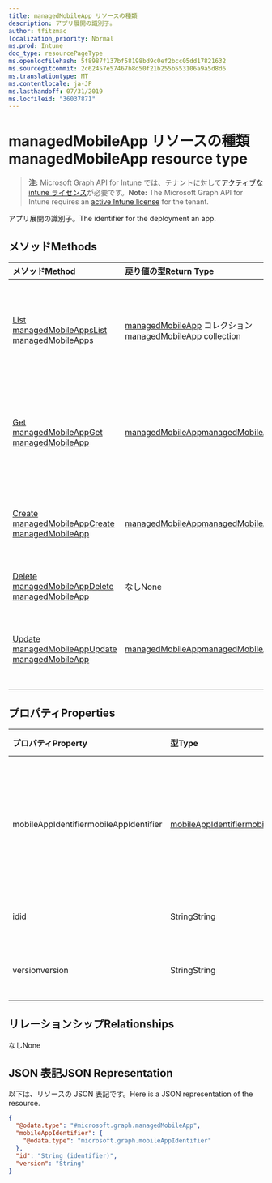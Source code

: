 ```yaml
---
title: managedMobileApp リソースの種類
description: アプリ展開の識別子。
author: tfitzmac
localization_priority: Normal
ms.prod: Intune
doc_type: resourcePageType
ms.openlocfilehash: 5f8987f137bf58198bd9c0ef2bcc05dd17821632
ms.sourcegitcommit: 2c62457e57467b8d50f21b255b553106a9a5d8d6
ms.translationtype: MT
ms.contentlocale: ja-JP
ms.lasthandoff: 07/31/2019
ms.locfileid: "36037871"
---
```

# <a name="managedmobileapp-resource-type"></a><span data-ttu-id="ae092-103">managedMobileApp リソースの種類</span><span class="sxs-lookup"><span data-stu-id="ae092-103">managedMobileApp resource type</span></span>

> <span data-ttu-id="ae092-104">**注:** Microsoft Graph API for Intune では、テナントに対して[アクティブな intune ライセンス](https://go.microsoft.com/fwlink/?linkid=839381)が必要です。</span><span class="sxs-lookup"><span data-stu-id="ae092-104">**Note:** The Microsoft Graph API for Intune requires an [active Intune license](https://go.microsoft.com/fwlink/?linkid=839381) for the tenant.</span></span>

<span data-ttu-id="ae092-105">アプリ展開の識別子。</span><span class="sxs-lookup"><span data-stu-id="ae092-105">The identifier for the deployment an app.</span></span>

## <a name="methods"></a><span data-ttu-id="ae092-106">メソッド</span><span class="sxs-lookup"><span data-stu-id="ae092-106">Methods</span></span>
|<span data-ttu-id="ae092-107">メソッド</span><span class="sxs-lookup"><span data-stu-id="ae092-107">Method</span></span>|<span data-ttu-id="ae092-108">戻り値の型</span><span class="sxs-lookup"><span data-stu-id="ae092-108">Return Type</span></span>|<span data-ttu-id="ae092-109">説明</span><span class="sxs-lookup"><span data-stu-id="ae092-109">Description</span></span>|
|:---|:---|:---|
|[<span data-ttu-id="ae092-110">List managedMobileApps</span><span class="sxs-lookup"><span data-stu-id="ae092-110">List managedMobileApps</span></span>](../api/intune-mam-managedmobileapp-list.md)|<span data-ttu-id="ae092-111">[managedMobileApp](../resources/intune-mam-managedmobileapp.md) コレクション</span><span class="sxs-lookup"><span data-stu-id="ae092-111">[managedMobileApp](../resources/intune-mam-managedmobileapp.md) collection</span></span>|<span data-ttu-id="ae092-112">[managedMobileApp](../resources/intune-mam-managedmobileapp.md) オブジェクトのプロパティとリレーションシップをリストします。</span><span class="sxs-lookup"><span data-stu-id="ae092-112">List properties and relationships of the [managedMobileApp](../resources/intune-mam-managedmobileapp.md) objects.</span></span>|
|[<span data-ttu-id="ae092-113">Get managedMobileApp</span><span class="sxs-lookup"><span data-stu-id="ae092-113">Get managedMobileApp</span></span>](../api/intune-mam-managedmobileapp-get.md)|[<span data-ttu-id="ae092-114">managedMobileApp</span><span class="sxs-lookup"><span data-stu-id="ae092-114">managedMobileApp</span></span>](../resources/intune-mam-managedmobileapp.md)|<span data-ttu-id="ae092-115">[managedMobileApp](../resources/intune-mam-managedmobileapp.md) オブジェクトのプロパティとリレーションシップを読み取ります。</span><span class="sxs-lookup"><span data-stu-id="ae092-115">Read properties and relationships of the [managedMobileApp](../resources/intune-mam-managedmobileapp.md) object.</span></span>|
|[<span data-ttu-id="ae092-116">Create managedMobileApp</span><span class="sxs-lookup"><span data-stu-id="ae092-116">Create managedMobileApp</span></span>](../api/intune-mam-managedmobileapp-create.md)|[<span data-ttu-id="ae092-117">managedMobileApp</span><span class="sxs-lookup"><span data-stu-id="ae092-117">managedMobileApp</span></span>](../resources/intune-mam-managedmobileapp.md)|<span data-ttu-id="ae092-118">新しい [managedMobileApp](../resources/intune-mam-managedmobileapp.md) オブジェクトを作成します。</span><span class="sxs-lookup"><span data-stu-id="ae092-118">Create a new [managedMobileApp](../resources/intune-mam-managedmobileapp.md) object.</span></span>|
|[<span data-ttu-id="ae092-119">Delete managedMobileApp</span><span class="sxs-lookup"><span data-stu-id="ae092-119">Delete managedMobileApp</span></span>](../api/intune-mam-managedmobileapp-delete.md)|<span data-ttu-id="ae092-120">なし</span><span class="sxs-lookup"><span data-stu-id="ae092-120">None</span></span>|<span data-ttu-id="ae092-121">[managedMobileApp](../resources/intune-mam-managedmobileapp.md) を削除します。</span><span class="sxs-lookup"><span data-stu-id="ae092-121">Deletes a [managedMobileApp](../resources/intune-mam-managedmobileapp.md).</span></span>|
|[<span data-ttu-id="ae092-122">Update managedMobileApp</span><span class="sxs-lookup"><span data-stu-id="ae092-122">Update managedMobileApp</span></span>](../api/intune-mam-managedmobileapp-update.md)|[<span data-ttu-id="ae092-123">managedMobileApp</span><span class="sxs-lookup"><span data-stu-id="ae092-123">managedMobileApp</span></span>](../resources/intune-mam-managedmobileapp.md)|<span data-ttu-id="ae092-124">[managedMobileApp](../resources/intune-mam-managedmobileapp.md) オブジェクトのプロパティを更新します。</span><span class="sxs-lookup"><span data-stu-id="ae092-124">Update the properties of a [managedMobileApp](../resources/intune-mam-managedmobileapp.md) object.</span></span>|

## <a name="properties"></a><span data-ttu-id="ae092-125">プロパティ</span><span class="sxs-lookup"><span data-stu-id="ae092-125">Properties</span></span>
|<span data-ttu-id="ae092-126">プロパティ</span><span class="sxs-lookup"><span data-stu-id="ae092-126">Property</span></span>|<span data-ttu-id="ae092-127">型</span><span class="sxs-lookup"><span data-stu-id="ae092-127">Type</span></span>|<span data-ttu-id="ae092-128">説明</span><span class="sxs-lookup"><span data-stu-id="ae092-128">Description</span></span>|
|:---|:---|:---|
|<span data-ttu-id="ae092-129">mobileAppIdentifier</span><span class="sxs-lookup"><span data-stu-id="ae092-129">mobileAppIdentifier</span></span>|[<span data-ttu-id="ae092-130">mobileAppIdentifier</span><span class="sxs-lookup"><span data-stu-id="ae092-130">mobileAppIdentifier</span></span>](../resources/intune-mam-mobileappidentifier.md)|<span data-ttu-id="ae092-131">対象のオペレーティング システムの種類のアプリの識別子。</span><span class="sxs-lookup"><span data-stu-id="ae092-131">The identifier for an app with it's operating system type.</span></span>|
|<span data-ttu-id="ae092-132">id</span><span class="sxs-lookup"><span data-stu-id="ae092-132">id</span></span>|<span data-ttu-id="ae092-133">String</span><span class="sxs-lookup"><span data-stu-id="ae092-133">String</span></span>|<span data-ttu-id="ae092-134">エンティティのキー。</span><span class="sxs-lookup"><span data-stu-id="ae092-134">Key of the entity.</span></span>|
|<span data-ttu-id="ae092-135">version</span><span class="sxs-lookup"><span data-stu-id="ae092-135">version</span></span>|<span data-ttu-id="ae092-136">String</span><span class="sxs-lookup"><span data-stu-id="ae092-136">String</span></span>|<span data-ttu-id="ae092-137">エンティティのバージョン。</span><span class="sxs-lookup"><span data-stu-id="ae092-137">Version of the entity.</span></span>|

## <a name="relationships"></a><span data-ttu-id="ae092-138">リレーションシップ</span><span class="sxs-lookup"><span data-stu-id="ae092-138">Relationships</span></span>
<span data-ttu-id="ae092-139">なし</span><span class="sxs-lookup"><span data-stu-id="ae092-139">None</span></span>

## <a name="json-representation"></a><span data-ttu-id="ae092-140">JSON 表記</span><span class="sxs-lookup"><span data-stu-id="ae092-140">JSON Representation</span></span>
<span data-ttu-id="ae092-141">以下は、リソースの JSON 表記です。</span><span class="sxs-lookup"><span data-stu-id="ae092-141">Here is a JSON representation of the resource.</span></span>
<!-- {
  "blockType": "resource",
  "keyProperty": "id",
  "@odata.type": "microsoft.graph.managedMobileApp"
}
-->
``` json
{
  "@odata.type": "#microsoft.graph.managedMobileApp",
  "mobileAppIdentifier": {
    "@odata.type": "microsoft.graph.mobileAppIdentifier"
  },
  "id": "String (identifier)",
  "version": "String"
}
```



